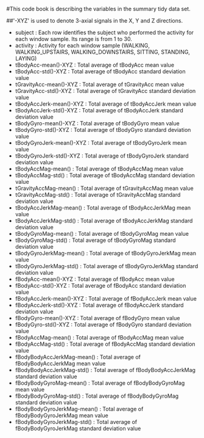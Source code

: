 #This code book is describing the variables in the summary tidy data set.

##'-XYZ' is used to denote 3-axial signals in the X, Y and Z directions.

- subject                         : Each row identifies the subject who performed the activity for each window sample. Its range is from 1 to 30. 
- activity                        : Activity for each window sample (WALKING, WALKING_UPSTAIRS, WALKING_DOWNSTAIRS, SITTING, STANDING, LAYING)
- tBodyAcc-mean()-XYZ			  : Total average of tBodyAcc mean value                  
- tBodyAcc-std()-XYZ    		  : Total average of tBodyAcc standard deviation value                 
- tGravityAcc-mean()-XYZ          : Total average of tGravityAcc mean value 
- tGravityAcc-std()-XYZ           : Total average of tGravityAcc standard deviation value 
- tBodyAccJerk-mean()-XYZ         : Total average of tBodyAccJerk mean value 
- tBodyAccJerk-std()-XYZ          : Total average of tBodyAccJerk standard deviation value    
- tBodyGyro-mean()-XYZ            : Total average of tBodyGyro mean value 
- tBodyGyro-std()-XYZ             : Total average of tBodyGyro standard deviation value 
- tBodyGyroJerk-mean()-XYZ        : Total average of tBodyGyroJerk mean value 
- tBodyGyroJerk-std()-XYZ         : Total average of tBodyGyroJerk standard deviation value 
- tBodyAccMag-mean()              : Total average of tBodyAccMag mean value 
- tBodyAccMag-std()               : Total average of tBodyAccMag standard deviation value 
- tGravityAccMag-mean()           : Total average of tGravityAccMag mean value 
- tGravityAccMag-std()            : Total average of tGravityAccMag standard deviation value 
- tBodyAccJerkMag-mean()          : Total average of tBodyAccJerkMag mean value 
- tBodyAccJerkMag-std()           : Total average of tBodyAccJerkMag standard deviation value
- tBodyGyroMag-mean()             : Total average of tBodyGyroMag mean value 
- tBodyGyroMag-std()              : Total average of tBodyGyroMag standard deviation value
- tBodyGyroJerkMag-mean()         : Total average of tBodyGyroJerkMag mean value 
- tBodyGyroJerkMag-std()          : Total average of tBodyGyroJerkMag standard deviation value
- fBodyAcc-mean()-XYZ             : Total average of fBodyAcc mean value 
- fBodyAcc-std()-XYZ              : Total average of fBodyAcc standard deviation value
- fBodyAccJerk-mean()-XYZ         : Total average of fBodyAccJerk mean value 
- fBodyAccJerk-std()-XYZ          : Total average of fBodyAccJerk standard deviation value
- fBodyGyro-mean()-XYZ            : Total average of fBodyGyro mean value 
- fBodyGyro-std()-XYZ             : Total average of fBodyGyro standard deviation value
- fBodyAccMag-mean()              : Total average of fBodyAccMag mean value 
- fBodyAccMag-std()               : Total average of fBodyAccMag standard deviation value 
- fBodyBodyAccJerkMag-mean()      : Total average of fBodyBodyAccJerkMag mean value 
- fBodyBodyAccJerkMag-std()       : Total average of fBodyBodyAccJerkMag standard deviation value 
- fBodyBodyGyroMag-mean()         : Total average of fBodyBodyGyroMag mean value 
- fBodyBodyGyroMag-std()          : Total average of fBodyBodyGyroMag standard deviation value 
- fBodyBodyGyroJerkMag-mean()     : Total average of fBodyBodyGyroJerkMag mean value 
- fBodyBodyGyroJerkMag-std()      : Total average of fBodyBodyGyroJerkMag standard deviation value 